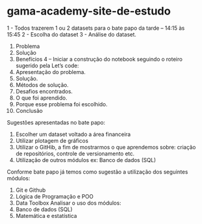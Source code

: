 # gama-academy-site-de-estudo
 
 1 - Todos trazerem 1 ou 2 datasets para o bate papo da tarde – 14:15 às 15:45
2 - Escolha do dataset
3 - Análise do dataset.
1.	Problema
2.	Solução  
3.	Benefícios 
4 – Iniciar a construção do notebook seguindo o roteiro sugerido pela Let’s code:
1. Apresentação do problema. 
2. Solução. 
3. Métodos de solução. 
4. Desafios encontrados. 
5. O que foi aprendido. 
6. Porque esse problema foi escolhido. 
7. Conclusão 


Sugestões apresentadas no bate papo:
1.	Escolher um dataset voltado a área financeira
2.	Utilizar plotagem de gráficos 
3.	Utilizar o GitHib, a fim de mostrarmos o que aprendemos sobre: criação de repositórios, controle de versionamento etc.
4.	Utilização de outros módulos ex: Banco de dados (SQL)

Conforme bate papo já temos como sugestão a utilização dos seguintes módulos:
1.	Git e Github
2.	Lógica de Programação e POO
3.	Data Toolbox
Analisar o uso dos módulos:
1.	Banco de dados (SQL)
2.	Matemática e estatística 

